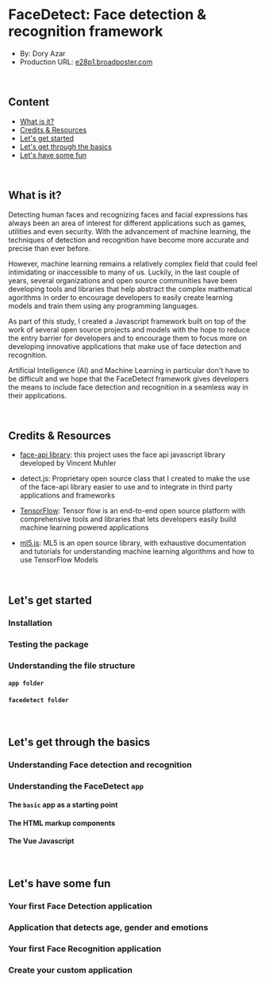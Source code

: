 # FaceDetect: Face detection & recognition framework
+ By: Dory Azar
+ Production URL: [e28p1.broadposter.com](http://e28p1.broadposter.com)

<br />

## Content

+ [What is it?](https://github.com/DoryAzar/facedetect#what-is-it)
+ [Credits & Resources](https://github.com/DoryAzar/facedetect#credits--resources)
+ [Let's get started](https://github.com/DoryAzar/facedetect#lets-get-started)
+ [Let's get through the basics](https://github.com/DoryAzar/facedetect#lets-get-through-the-basics)
+ [Let's have some fun](https://github.com/DoryAzar/facedetect#lets-have-some-fun)

<br />

## What is it?

Detecting human faces and recognizing faces and facial expressions has always been an area of interest for different applications such as games, utilities and even security. With the advancement of machine learning, the techniques of detection and recognition have become more accurate and precise than ever before.

However, machine learning remains a relatively complex field that could feel intimidating or inaccessible to many of us. Luckily, in the last couple of years, several organizations and open source communities have been developing tools and libraries that help abstract the complex mathematical agorithms in order to encourage developers to easily create learning models and train them using any programming languages. 

As part of this study, I created a Javascript framework built on top of the work of several open source projects and models with the hope to reduce the entry barrier for developers and to encourage them to focus more on developing innovative applications that make use of face detection and recognition.

Artificial Intelligence (AI) and Machine Learning in particular don't have to be difficult and we hope that the FaceDetect framework gives developers the means to include face detection and recognition in a seamless way in their applications.

<br />

## Credits & Resources

* [face-api library](https://github.com/justadudewhohacks/face-api.js/): this project uses the face api javascript library developed by Vincent Muhler

* detect.js: Proprietary open source class that I created to make the use of the face-api library easier to use and to integrate in third party applications and frameworks

* [TensorFlow](https://www.tensorflow.org/): Tensor flow is an end-to-end open source platform with comprehensive tools and libraries that lets developers easily build machine learning powered applications

* [ml5.js](https://ml5js.org/): ML5 is an open source library, with exhaustive documentation and tutorials for understanding machine learning algorithms and how to use TensorFlow Models

<br />

## Let's get started


### Installation


### Testing the package


### Understanding the file structure

#### **`app folder`**


#### **`facedetect folder`**


<br />

## Let's get through the basics

### Understanding Face detection and recognition


### Understanding the FaceDetect `app`


#### The `basic` app as a starting point


#### The HTML markup components


#### The Vue Javascript


<br />


## Let's have some fun

### Your first Face Detection application


### Application that detects age, gender and emotions


### Your first Face Recognition application


### Create your custom application


